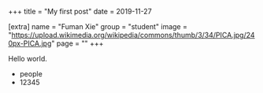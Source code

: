 +++
title = "My first post"
date = 2019-11-27

[extra]
name = "Fuman Xie"
group = "student"
image = "https://upload.wikimedia.org/wikipedia/commons/thumb/3/34/PICA.jpg/240px-PICA.jpg"
page = ""
+++

Hello world.

- people
- 12345
